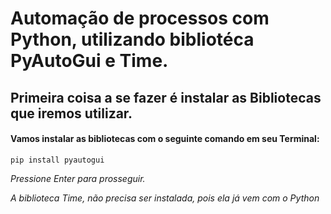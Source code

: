 # Automação de processos com Python, utilizando bibliotéca PyAutoGui e Time.

## Primeira coisa a se fazer é instalar as Bibliotecas que iremos utilizar. 

#### **Vamos instalar as bibliotecas com o seguinte comando em seu Terminal:**

`pip install pyautogui`

*Pressione Enter para prosseguir.*

*A biblioteca Time, não precisa ser instalada, pois ela já vem com o Python*